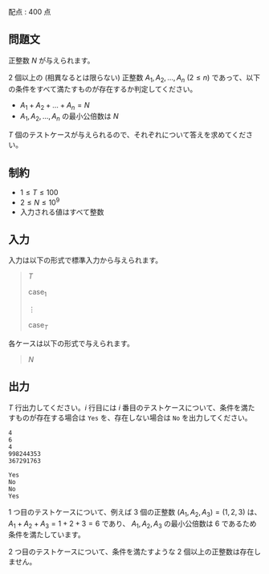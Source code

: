 配点 : $400$ 点

## 問題文

正整数 $N$ が与えられます。

$2$ 個以上の (相異なるとは限らない) 正整数 $A_1,A_2,\dots,A_n\ (2 \leq n)$ であって、以下の条件をすべて満たすものが存在するか判定してください。

- $A_1+A_2+\dots+A_n=N$
- $A_1,A_2,\dots,A_n$ の最小公倍数は $N$

$T$ 個のテストケースが与えられるので、それぞれについて答えを求めてください。

## 制約

- $1 \leq T \leq 100$
- $2 \leq N \leq 10^{9}$
- 入力される値はすべて整数

## 入力

入力は以下の形式で標準入力から与えられます。

> $T$
> 
> $\mathrm{case}_1$
> 
> $\vdots$
> 
> $\mathrm{case}_T$

各ケースは以下の形式で与えられます。

> $N$

## 出力

$T$ 行出力してください。$i$ 行目には $i$ 番目のテストケースについて、条件を満たすものが存在する場合は `Yes` を、存在しない場合は `No` を出力してください。

```input1
4
6
4
998244353
367291763
```

```output1
Yes
No
No
Yes
```

$1$ つ目のテストケースについて、例えば $3$ 個の正整数 $(A_1,A_2,A_3)=(1,2,3)$ は、 $A_1+A_2+A_3=1+2+3=6$ であり、 $A_1,A_2,A_3$ の最小公倍数は $6$ であるため条件を満たしています。

$2$ つ目のテストケースについて、条件を満たすような $2$ 個以上の正整数は存在しません。